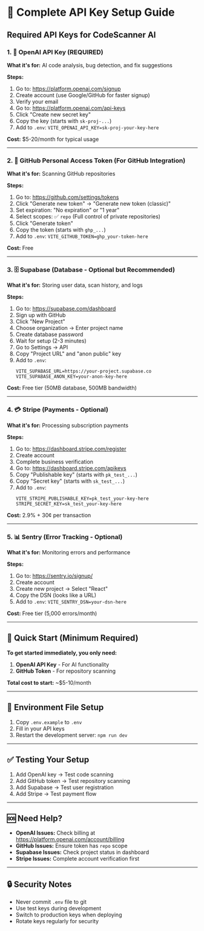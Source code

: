 # 🔑 Complete API Key Setup Guide

## Required API Keys for CodeScanner AI

### 1. 🤖 OpenAI API Key (REQUIRED)
**What it's for:** AI code analysis, bug detection, and fix suggestions

**Steps:**
1. Go to: https://platform.openai.com/signup
2. Create account (use Google/GitHub for faster signup)
3. Verify your email
4. Go to: https://platform.openai.com/api-keys
5. Click "Create new secret key"
6. Copy the key (starts with `sk-proj-...`)
7. Add to `.env`: `VITE_OPENAI_API_KEY=sk-proj-your-key-here`

**Cost:** $5-20/month for typical usage

---

### 2. 🐙 GitHub Personal Access Token (For GitHub Integration)
**What it's for:** Scanning GitHub repositories

**Steps:**
1. Go to: https://github.com/settings/tokens
2. Click "Generate new token" → "Generate new token (classic)"
3. Set expiration: "No expiration" or "1 year"
4. Select scopes: ✅ `repo` (Full control of private repositories)
5. Click "Generate token"
6. Copy the token (starts with `ghp_...`)
7. Add to `.env`: `VITE_GITHUB_TOKEN=ghp_your-token-here`

**Cost:** Free

---

### 3. 🗄️ Supabase (Database - Optional but Recommended)
**What it's for:** Storing user data, scan history, and logs

**Steps:**
1. Go to: https://supabase.com/dashboard
2. Sign up with GitHub
3. Click "New Project"
4. Choose organization → Enter project name
5. Create database password
6. Wait for setup (2-3 minutes)
7. Go to Settings → API
8. Copy "Project URL" and "anon public" key
9. Add to `.env`:
   ```
   VITE_SUPABASE_URL=https://your-project.supabase.co
   VITE_SUPABASE_ANON_KEY=your-anon-key-here
   ```

**Cost:** Free tier (50MB database, 500MB bandwidth)

---

### 4. 💳 Stripe (Payments - Optional)
**What it's for:** Processing subscription payments

**Steps:**
1. Go to: https://dashboard.stripe.com/register
2. Create account
3. Complete business verification
4. Go to: https://dashboard.stripe.com/apikeys
5. Copy "Publishable key" (starts with `pk_test_...`)
6. Copy "Secret key" (starts with `sk_test_...`)
7. Add to `.env`:
   ```
   VITE_STRIPE_PUBLISHABLE_KEY=pk_test_your-key-here
   STRIPE_SECRET_KEY=sk_test_your-key-here
   ```

**Cost:** 2.9% + 30¢ per transaction

---

### 5. 📊 Sentry (Error Tracking - Optional)
**What it's for:** Monitoring errors and performance

**Steps:**
1. Go to: https://sentry.io/signup/
2. Create account
3. Create new project → Select "React"
4. Copy the DSN (looks like a URL)
5. Add to `.env`: `VITE_SENTRY_DSN=your-dsn-here`

**Cost:** Free tier (5,000 errors/month)

---

## 🚀 Quick Start (Minimum Required)

**To get started immediately, you only need:**

1. **OpenAI API Key** - For AI functionality
2. **GitHub Token** - For repository scanning

**Total cost to start:** ~$5-10/month

---

## 📝 Environment File Setup

1. Copy `.env.example` to `.env`
2. Fill in your API keys
3. Restart the development server: `npm run dev`

---

## ✅ Testing Your Setup

1. Add OpenAI key → Test code scanning
2. Add GitHub token → Test repository scanning
3. Add Supabase → Test user registration
4. Add Stripe → Test payment flow

---

## 🆘 Need Help?

- **OpenAI Issues:** Check billing at https://platform.openai.com/account/billing
- **GitHub Issues:** Ensure token has `repo` scope
- **Supabase Issues:** Check project status in dashboard
- **Stripe Issues:** Complete account verification first

---

## 🔒 Security Notes

- Never commit `.env` file to git
- Use test keys during development
- Switch to production keys when deploying
- Rotate keys regularly for security